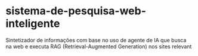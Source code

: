 # sistema-de-pesquisa-web-inteligente
Sintetizador de informações com base no uso de agente de IA que busca na web e executa RAG (Retrieval-Augmented Generation) nos sites relevant
